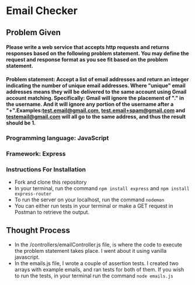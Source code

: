 # Email Checker

## Problem Given

#### Please write a web service that accepts http requests and returns responses based on the following problem statement. You may define the request and response format as you see fit based on the problem statement.

#### Problem statement: Accept a list of email addresses and return an integer indicating the number of unique email addresses. Where "unique" email addresses means they will be delivered to the same account using Gmail account matching. Specifically: Gmail will ignore the placement of "." in the username. And it will ignore any portion of the username after a "+".Examples:test.email@gmail.com, test.email+spam@gmail.com and testemail@gmail.com will all go to the same address, and thus the result should be 1.

### Programming language: JavaScript

### Framework: Express

### Instructions For Installation

- Fork and clone this repository
- In your terminal, run the command `npm install express` and `npm install express-router`
- To run the server on your localhost, run the command `nodemon`
- You can either run tests in your terminal or make a GET request in Postman to retrieve the output.

## Thought Process

- In the /controllers/emailController.js file, is where the code to execute the problem statement takes place. I went about it using vanilla javascript.
- In the emails.js file, I wrote a couple of assertion tests. I created two arrays with example emails, and ran tests for both of them. If you wish to run the tests, in your terminal run the command `node emails.js`
